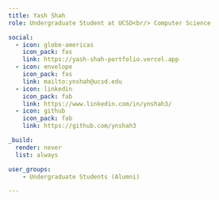 ```yaml
---
title: Yash Shah
role: Undergraduate Student at UCSD<br/> Computer Science

social:
  - icon: globe-americas
    icon_pack: fas
    link: https://yash-shah-portfolio.vercel.app
  - icon: envelope
    icon_pack: fas
    link: mailto:ynshah@ucsd.edu
  - icon: linkedin
    icon_pack: fab
    link: https://www.linkedin.com/in/ynshah3/
  - icon: github
    icon_pack: fab
    link: https://github.com/ynshah3

_build:
  render: never
  list: always

user_groups:
    - Undergraduate Students (Alumni)

---
```


